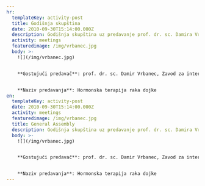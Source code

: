 ```yaml
---
hr:
  templateKey: activity-post
  title: Godišnja skupština
  date: 2010-09-30T15:14:00.000Z
  description: Godišnja skupština uz predavanje prof. dr. sc. Damira Vrbaneca.
  activity: meetings
  featuredimage: /img/vrbanec.jpg
  body: >-
    ![](/img/vrbanec.jpg)


    **Gostujući predavač**: prof. dr. sc. Damir Vrbanec, Zavod za internističku onkologiju, KBC Zagreb, Zagreb


    **Naziv predavanja**: Hormonska terapija raka dojke
en:
  templateKey: activity-post
  date: 2010-09-30T15:14:00.000Z
  activity: meetings
  featuredimage: /img/vrbanec.jpg
  title: General Assembly
  description: Godišnja skupština uz predavanje prof. dr. sc. Damira Vrbaneca.
  body: >-
    ![](/img/vrbanec.jpg)


    **Gostujući predavač**: prof. dr. sc. Damir Vrbanec, Zavod za internističku onkologiju, KBC Zagreb, Zagreb


    **Naziv predavanja**: Hormonska terapija raka dojke
---
```

